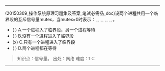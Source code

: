 ---
(20150309_操作系统原理习题集及答案_笔试必需品_doc)设两个进程共用一个临界段的互斥信号量mutex，当mutex=0时表示：﹎﹎﹎﹎。
- ( ) A.一个进程入了临界段，另一个进程等待 
- ( ) B.没有一个进程进入了临界段 
- (x) C.只有一个进程进入了临界段 
- ( ) D.两个进程都在等待

> 知识点：信号量。
> 出处：网络
> 难度：1
> C

---